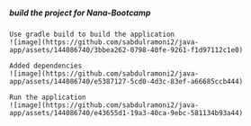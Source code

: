 ##### build the project for Nana-Bootcamp

    Use gradle build to build the application
    ![image](https://github.com/sabdulramoni2/java-app/assets/144086740/3bbea262-0798-40fe-9261-f1d97112c1e0)

    Added dependencies
    ![image](https://github.com/sabdulramoni2/java-app/assets/144086740/e5387127-5cd0-4d3c-83ef-a66685ccb444)

    Run the application
    ![image](https://github.com/sabdulramoni2/java-app/assets/144086740/e43655d1-19a3-40ca-9ebc-581134b93a44)

    

